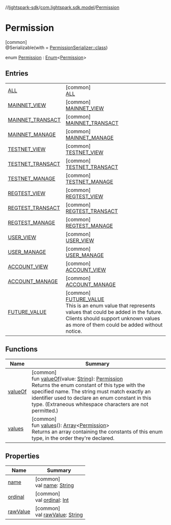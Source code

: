 //[lightspark-sdk](../../../index.md)/[com.lightspark.sdk.model](../index.md)/[Permission](index.md)

# Permission

[common]\
@Serializable(with = [PermissionSerializer::class](../-permission-serializer/index.md))

enum [Permission](index.md) : [Enum](https://kotlinlang.org/api/latest/jvm/stdlib/kotlin/-enum/index.html)&lt;[Permission](index.md)&gt;

## Entries

| | |
|---|---|
| [ALL](-a-l-l/index.md) | [common]<br>[ALL](-a-l-l/index.md) |
| [MAINNET_VIEW](-m-a-i-n-n-e-t_-v-i-e-w/index.md) | [common]<br>[MAINNET_VIEW](-m-a-i-n-n-e-t_-v-i-e-w/index.md) |
| [MAINNET_TRANSACT](-m-a-i-n-n-e-t_-t-r-a-n-s-a-c-t/index.md) | [common]<br>[MAINNET_TRANSACT](-m-a-i-n-n-e-t_-t-r-a-n-s-a-c-t/index.md) |
| [MAINNET_MANAGE](-m-a-i-n-n-e-t_-m-a-n-a-g-e/index.md) | [common]<br>[MAINNET_MANAGE](-m-a-i-n-n-e-t_-m-a-n-a-g-e/index.md) |
| [TESTNET_VIEW](-t-e-s-t-n-e-t_-v-i-e-w/index.md) | [common]<br>[TESTNET_VIEW](-t-e-s-t-n-e-t_-v-i-e-w/index.md) |
| [TESTNET_TRANSACT](-t-e-s-t-n-e-t_-t-r-a-n-s-a-c-t/index.md) | [common]<br>[TESTNET_TRANSACT](-t-e-s-t-n-e-t_-t-r-a-n-s-a-c-t/index.md) |
| [TESTNET_MANAGE](-t-e-s-t-n-e-t_-m-a-n-a-g-e/index.md) | [common]<br>[TESTNET_MANAGE](-t-e-s-t-n-e-t_-m-a-n-a-g-e/index.md) |
| [REGTEST_VIEW](-r-e-g-t-e-s-t_-v-i-e-w/index.md) | [common]<br>[REGTEST_VIEW](-r-e-g-t-e-s-t_-v-i-e-w/index.md) |
| [REGTEST_TRANSACT](-r-e-g-t-e-s-t_-t-r-a-n-s-a-c-t/index.md) | [common]<br>[REGTEST_TRANSACT](-r-e-g-t-e-s-t_-t-r-a-n-s-a-c-t/index.md) |
| [REGTEST_MANAGE](-r-e-g-t-e-s-t_-m-a-n-a-g-e/index.md) | [common]<br>[REGTEST_MANAGE](-r-e-g-t-e-s-t_-m-a-n-a-g-e/index.md) |
| [USER_VIEW](-u-s-e-r_-v-i-e-w/index.md) | [common]<br>[USER_VIEW](-u-s-e-r_-v-i-e-w/index.md) |
| [USER_MANAGE](-u-s-e-r_-m-a-n-a-g-e/index.md) | [common]<br>[USER_MANAGE](-u-s-e-r_-m-a-n-a-g-e/index.md) |
| [ACCOUNT_VIEW](-a-c-c-o-u-n-t_-v-i-e-w/index.md) | [common]<br>[ACCOUNT_VIEW](-a-c-c-o-u-n-t_-v-i-e-w/index.md) |
| [ACCOUNT_MANAGE](-a-c-c-o-u-n-t_-m-a-n-a-g-e/index.md) | [common]<br>[ACCOUNT_MANAGE](-a-c-c-o-u-n-t_-m-a-n-a-g-e/index.md) |
| [FUTURE_VALUE](-f-u-t-u-r-e_-v-a-l-u-e/index.md) | [common]<br>[FUTURE_VALUE](-f-u-t-u-r-e_-v-a-l-u-e/index.md)<br>This is an enum value that represents values that could be added in the future. Clients should support unknown values as more of them could be added without notice. |

## Functions

| Name | Summary |
|---|---|
| [valueOf](value-of.md) | [common]<br>fun [valueOf](value-of.md)(value: [String](https://kotlinlang.org/api/latest/jvm/stdlib/kotlin/-string/index.html)): [Permission](index.md)<br>Returns the enum constant of this type with the specified name. The string must match exactly an identifier used to declare an enum constant in this type. (Extraneous whitespace characters are not permitted.) |
| [values](values.md) | [common]<br>fun [values](values.md)(): [Array](https://kotlinlang.org/api/latest/jvm/stdlib/kotlin/-array/index.html)&lt;[Permission](index.md)&gt;<br>Returns an array containing the constants of this enum type, in the order they're declared. |

## Properties

| Name | Summary |
|---|---|
| [name](../-withdrawal-request-status/-f-u-t-u-r-e_-v-a-l-u-e/index.md#-372974862%2FProperties%2F-962664521) | [common]<br>val [name](../-withdrawal-request-status/-f-u-t-u-r-e_-v-a-l-u-e/index.md#-372974862%2FProperties%2F-962664521): [String](https://kotlinlang.org/api/latest/jvm/stdlib/kotlin/-string/index.html) |
| [ordinal](../-withdrawal-request-status/-f-u-t-u-r-e_-v-a-l-u-e/index.md#-739389684%2FProperties%2F-962664521) | [common]<br>val [ordinal](../-withdrawal-request-status/-f-u-t-u-r-e_-v-a-l-u-e/index.md#-739389684%2FProperties%2F-962664521): [Int](https://kotlinlang.org/api/latest/jvm/stdlib/kotlin/-int/index.html) |
| [rawValue](raw-value.md) | [common]<br>val [rawValue](raw-value.md): [String](https://kotlinlang.org/api/latest/jvm/stdlib/kotlin/-string/index.html) |
